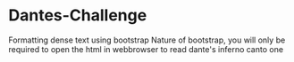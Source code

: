 # Dantes-Challenge
Formatting dense text using bootstrap
Nature of bootstrap, you will only be required to open the html in webbrowser to read dante's inferno canto one